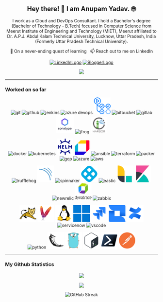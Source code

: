 <h2 align="center">Hey there! 👋 I am Anupam Yadav. 🤓</h2>

<p align="center">I work as a Cloud and DevOps Consultant. I hold a Bachelor's degree (Bachelor of Technology - B.Tech) focused in Computer Science from Meerut Institute of Engineering and Technology (MIET), Meerut affiliated to Dr. A.P.J. Abdul Kalam Technical University, Lucknow, Uttar Pradesh, India (Formerly Uttar Pradesh Technical University).
</p>

<p align="center"> 🌱 On a never-ending quest of learning &nbsp; 📫 Reach out to me on LinkedIn </p>

<p align="center">
  <a href="https://www.linkedin.com/in/oneanupam/"><img src="https://www.vectorlogo.zone/logos/linkedin/linkedin-ar21.svg" alt="LinkedInLogo" height="70"></a>
  <a href="https://techreads.in/"><img src="https://www.vectorlogo.zone/logos/blogger/blogger-ar21.svg" alt="BloggerLogo" height="70"></a>
</p>

<p align="center">
<a href="https://github.com/oneanupam?tab=followers"><img src="https://img.shields.io/github/followers/oneanupam?style=social"></a>
</p>

---
### Worked on so far
<p align="center">
  <img src="./images/git-scm-icon.svg" alt="git" width="55" height="55"/>
  <img src="./images/github-icon.svg" alt="github" width="55" height="55"/>
  <img src="./images/jenkins-icon.svg" alt="jenkins" width="55" height="55"/>
  <img src="./images/azure-devops.svg" alt="azure devops" width="55" height="55"/>
  <img src="./images/github_actions.svg" alt="github-actions" width="55" height="55"/>
  <img src="./images/bitbucket.svg" alt="bitbucket" width="60" height="60"/>
  <img src="./images/gitlab-icon.svg" alt="gitlab" width="55" height="55"/>
  <img src="./images/sonatype.jpg" alt="nexus" width="60" height="60"/>
  <img src="./images/jfrog-icon.svg" alt="jfrog" width="55" height="55"/>
  <img src="./images/harbor-logo.png" alt="harbor" width="55" height="55"/>
</p>

<p align="center">
  <img src="./images/docker-icon.svg" alt="docker" width="55" height="55"/>
  <img src="./images/kubernetes-icon.svg" alt="kubernetes" width="55" height="55"/>
  <img src="./images/helm.svg" alt="helm" width="55" height="55"/>
  <img src="./images/aqua.svg" alt="aqua" width="50" height="50"/>
  <img src="./images/ansible-icon.svg" alt="ansible" width="55" height="55"/>
  <img src="./images/terraformio-icon.svg" alt="terraform" width="55" height="55"/>
  <img src="./images/packerio-icon.svg" alt="packer" width="55" height="55"/>
  <img src="./images/google_cloud-icon.svg" alt="gcp" width="55" height="55"/>
  <img src="./images/microsoft_azure-icon.svg" alt="azure" width="55" height="55"/>
  <img src="./images/amazon_aws-icon.svg" alt="aws" width="55" height="55"/>
</p>

<p align="center">
  <img src="./images/trufflehog-icon.png" alt="trufflehog" width="55" height="55"/> 
  <img src="./images/sonarqube.svg" alt="sonarqube" width="55" height="55"/>
  <img src="./images/spinnaker-icon.svg" alt="spinnaker" width="55" height="55"/>
  <img src="./images/harness-platform.png" alt="harness" width="55" height="55"/>
  <img src="./images/elastic-icon.svg" alt="eastic" width="55" height="55"/>
  <img src="./images/logstash.svg" alt="logstash" width="55" height="55"/>
  <img src="./images/kibana.svg" alt="kibana" width="55" height="55"/>
  <img src="./images/newrelic-icon.svg" alt="newrelic" width="55" height="55"/>
  <img src="./images/dynatrace.svg" alt="dynatrace" width="55" height="55"/>
  <img src="./images/zabbix-icon.svg" alt="zabbix" width="55" height="55"/>
</p>

<p align="center">
  <img src="./images/apache_tomcat.svg" alt="apache tomcat" width="55" height="55"/>
  <img src="./images/apache_maven.svg" alt="apache maven" width="55" height="55"/>
  <img src="./images/linux.svg" alt="linux" width="55" height="55"/>
  <img src="./images/windows.svg" alt="windows" width="55" height="55"/>
  <img src="./images/jira.svg" alt="jira" width="55" height="55"/>
  <img src="./images/jira_align.svg" alt="jira-align" width="55" height="55"/>
  <img src="./images/confluence.svg" alt="confluence" width="55" height="55"/>
  <img src="./images/servicenow-icon.svg" alt="servicenow" width="55" height="55"/>
  <img src="./images/visualstudio_code-icon.svg" alt="vscode" width="55" height="55"/>
</p>

<p align="center">
  <img src="./images/python-icon.svg" alt="python" width="55" height="55"/>
  <img src="./images/flask.svg" alt="flask" width="55" height="55"/>
  <img src="./images/go-lang.svg" alt="go-lang" width="55" height="55"/>  
  <img src="./images/bash.svg" alt="bash" width="55" height="55"/>
  <img src="./images/powershell.svg" alt="powershell" width="55" height="55"/>
  <img src="./images/postman.svg" alt="postman" width="55" height="55"/>  
</p>

---

### My Github Statistics
<p align=center>  
  <img align=center src="https://github-readme-stats.vercel.app/api/top-langs/?username=oneanupam&layout=compact&text_color=daf7dc&bg_color=151515&hide=css,html,php">
</p>

<p align=center>  
  <img align=center src="https://github-readme-stats.vercel.app/api?username=oneanupam&show_icons=true&title_color=ffc857&icon_color=8ac926&text_color=daf7dc&bg_color=151515&hide=issues&count_private=true&include_all_commits=true">
</p>

<p align=center>  
  <img src="https://github-readme-streak-stats.herokuapp.com?user=oneanupam&theme=dark" alt="GitHub Streak" />
</p>
